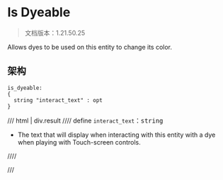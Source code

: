 # Is Dyeable

> 文档版本：1.21.50.25

Allows dyes to be used on this entity to change its color.

## 架构

```mcschema
is_dyeable:
{
  string "interact_text" : opt
}

```

/// html | div.result
//// define
`interact_text`：<samp>string</samp>

- The text that will display when interacting with this entity with a dye when playing with Touch-screen controls.


////


///

